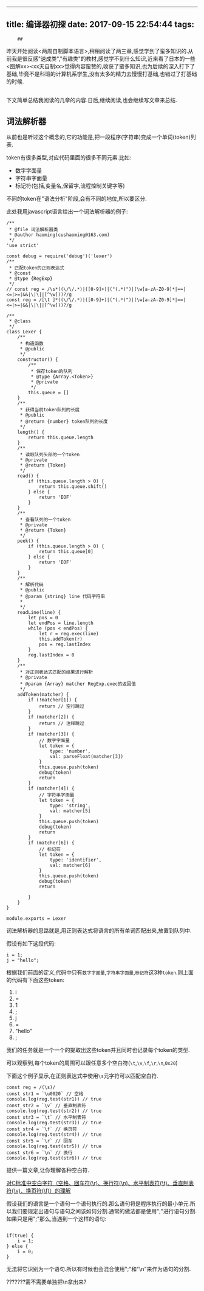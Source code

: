 
---
title: 编译器初探
date: 2017-09-15 22:54:44
tags:
---
        ## 
昨天开始阅读<两周自制脚本语言>,稍稍阅读了两三章,感觉学到了蛮多知识的.从前我是很反感"速成类","有趣类"的教材,感觉学不到什么知识,近来看了日本的一些<图解xx><xx天自制xx>觉得内容蛮赞的,收获了蛮多知识,也为后续的深入打下了基础,毕竟不是科班的计算机系学生,没有太多的精力去慢慢打基础,也错过了打基础的时候.

##
下文简单总结我阅读的几章的内容.日后,继续阅读,也会继续写文章来总结.


## 词法解析器

从前也是听过这个概念的,它的功能是,把一段程序(字符串)变成一个单词(token)列表.

token有很多类型,对应代码里面的很多不同元素.比如:

- 数字字面量
- 字符串字面量
- 标记符(包括,变量名,保留字,流程控制关键字等)

不同的token在"语法分析"阶段,会有不同的地位,所以要区分.


此处我用javascript语言给出一个词法解析器的例子:

```
/**
 * @file 词法解析器类
 * @author haoming(cushaoming@163.com)
 */
'use strict'

const debug = require('debug')('lexer')
/**
 * 匹配token的正则表达式
 * @const
 * @type {RegExp}
 */
// const reg = /\s*((\/\/.*)|([0-9]+)|("(.*)")|(\w[a-zA-Z0-9]*|==|<=|>=|&&|\|\||[^\w]))?/g
const reg = /[\t ]*((\/\/.*)|([0-9]+)|("(.*)")|(\w[a-zA-Z0-9]*|==|<=|>=|&&|\|\||[^\w]))?/g

/**
 * @class
 */
class Lexer {
	/**
	 * 构造函数
	 * @public
	 */
    constructor() {
		/**
		 * 保存token的队列
		 * @type {Array.<Token>}
		 * @private
		 */
        this.queue = []
    }
	/**
	 * 获得当前token队列的长度
	 * @public
	 * @return {number} token队列的长度
	 */
	length() {
		return this.queue.length
	}
	/**
	 * 读取队列头部的一个token
	 * @private
	 * @return {Token} 
	 */
    read() {
        if (this.queue.length > 0) {
            return this.queue.shift()
        } else {
            return 'EOF'
        }
    }
	/**
	 * 查看队列的一个token
	 * @private
	 * @return {Token}
	 */
    peek() {
        if (this.queue.length > 0) {
            return this.queue[0]
        } else {
            return 'EOF'
        }
    }
	/**
	 * 解析代码
	 * @public
	 * @param {string} line 代码字符串
	 * 
	 */
    readLine(line) {
        let pos = 0
        let endPos = line.length
        while (pos < endPos) {
            let r = reg.exec(line)
            this.addToken(r)
            pos = reg.lastIndex
        }
        reg.lastIndex = 0
    }
	/**
	 * 对正则表达式匹配的结果进行解析
	 * @private
	 * @param {Array} matcher RegExp.exec的返回值
	 */
    addToken(matcher) {
        if (!matcher[1]) {
            return // 空行跳过
        }
        if (matcher[2]) {
            return // 注释跳过
        }
        if (matcher[3]) {
            // 数字字面量
            let token = {
                type: 'number',
                val: parseFloat(matcher[3])
            }
            this.queue.push(token)
            debug(token)
            return
        }
        if (matcher[4]) {
            // 字符串字面量
            let token = {
                type: 'string',
                val: matcher[5]
            }
            this.queue.push(token)
            debug(token)
            return
        }
        if (matcher[6]) {
            // 标记符
            let token = {
                type: 'identifier',
                val: matcher[6]
            }
            this.queue.push(token)
            debug(token)
            return

        }
    }
}

module.exports = Lexer
```

词法解析器的思路就是,用正则表达式将语言的所有单词匹配出来,放置到队列中.

假设有如下这段代码:


```
i = 1;
j = "hello";

```
根据我们前面的定义,代码中只有`数字字面量`,`字符串字面量`,`标记符`这3种`token`.则上面的代码有下面这些token:

1. i
2. =
3. 1
4. ;
5. j
6. =
7. "hello"
8. ;

我们的任务就是一个一个的提取出这些token并且同时也记录每个token的类型.

可以观察到,每个token的周围可以跟任意多个空白符(`\t`,`\v`,`\f`,`\r`,`\n`,`0x20`)

下面这个例子显示,在正则表达式中使用`\s`元字符可以匹配空白符.

```
const reg = /(\s)/ 
const str1 = `\u0020` // 空格
console.log(reg.test(str1)) // true
const str2 = `\v` // 垂直制表符
console.log(reg.test(str2)) // true
const str3 = `\t` // 水平制表符
console.log(reg.test(str3)) // true
const str4 = `\f` // 换页符
console.log(reg.test(str4)) // true
const str5 = `\r` // 回车
console.log(reg.test(str5)) // true
const str6 = `\n` // 换行
console.log(reg.test(str6)) // true

```
提供一篇文章,让你理解各种空白符.

[对C标准中空白字符（空格、回车符(\r)、换行符(\n)、水平制表符(\t)、垂直制表符(\v)、换页符(\f)）的理解](http://blog.csdn.net/boyinnju/article/details/6877087)

假设我们的语言是一个语句一个语句执行的.那么语句将是程序执行的最小单元.所以我们要规定出语句与语句之间该如何分割.通常的做法都是使用";"进行语句分割.如果只是用";"那么,当遇到一个这样的语句:

```

if(true) {
    i = 1;
} else {
    i = 0;
}

```
无法将它识别为一个语句.所以有时候也会混合使用";"和"\n"来作为语句的分割.

???????需不需要单独把\n拿出来?
